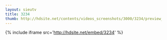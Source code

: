 ```yaml
---
layout: sieutv
title: 3234
thumb: http://hdsite.net/contents/videos_screenshots/3000/3234/preview_360p.mp4.jpg
---
```

{% include iframe src='http://hdsite.net/embed/3234' %}
 
